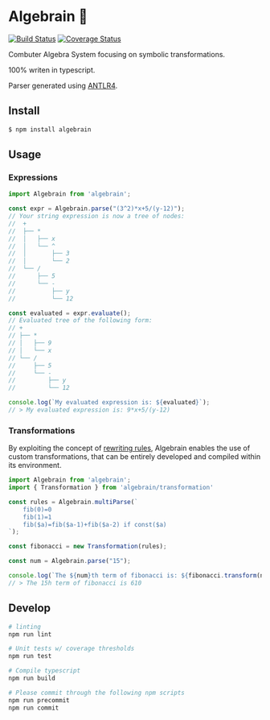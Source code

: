 # Algebrain 🧠
[![Build Status](https://travis-ci.com/dedoussis/algebrain.ts.svg?token=Sgwg8sRpH88p8zZAzn72&branch=master)](https://travis-ci.com/dedoussis/algebrain.ts)
[![Coverage Status](https://coveralls.io/repos/github/dedoussis/algebrain/badge.svg?branch=master)](https://coveralls.io/github/dedoussis/algebrain?branch=master)

Combuter Algebra System focusing on symbolic transformations.

100% writen in typescript.

Parser generated using [ANTLR4](https://www.antlr.org/).

## Install

```bash
$ npm install algebrain
```

## Usage

### Expressions
```javascript
import Algebrain from 'algebrain';

const expr = Algebrain.parse("(3^2)*x+5/(y-12)");
// Your string expression is now a tree of nodes:
//  +
//  ├── *
//  │   ├── x
//  │   └── ^
//  │       ├── 3
//  │       └── 2
//  └── /
//      ├── 5
//      └── -
//          ├── y
//          └── 12

const evaluated = expr.evaluate();
// Evaluated tree of the following form:
// +
// ├── *
// │   ├── 9
// │   └── x
// └── /
//     ├── 5
//     └── -
//         ├── y
//         └── 12

console.log(`My evaluated expression is: ${evaluated}`);
// > My evaluated expression is: 9*x+5/(y-12)
```

### Transformations

By exploiting the concept of [rewriting rules](https://en.wikipedia.org/wiki/Rewriting), Algebrain enables the use of custom transformations, that can be entirely developed and compiled within its environment.

```javascript
import Algebrain from 'algebrain';
import { Transformation } from 'algebrain/transformation'

const rules = Algebrain.multiParse(`
    fib(0)=0
    fib(1)=1
    fib($a)=fib($a-1)+fib($a-2) if const($a)
`);

const fibonacci = new Transformation(rules);

const num = Algebrain.parse("15");

console.log(`The ${num}th term of fibonacci is: ${fibonacci.transform(num)}`);
// > The 15h term of fibonacci is 610
```

## Develop


```bash
# linting
npm run lint

# Unit tests w/ coverage thresholds
npm run test

# Compile typescript
npm run build

# Please commit through the following npm scripts
npm run precommit
npm run commit
```
